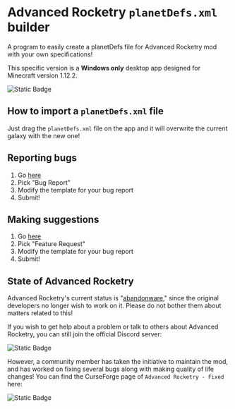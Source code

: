 # Advanced Rocketry `planetDefs.xml` builder

A program to easily create a planetDefs file for Advanced Rocketry mod with your own specifications!

This specific version is a **Windows only** desktop app designed for Minecraft version 1.12.2.

![Static Badge](https://img.shields.io/badge/License-GPL%203.0-2ea8ff?link=https%3A%2F%2Fchoosealicense.com%2Flicenses%2Fgpl-3.0%2F)
## How to import a `planetDefs.xml` file
Just drag the `planetDefs.xml` file on the app and it will overwrite the current galaxy with the new one!

## Reporting bugs
1. Go [here](https://github.com/DaIsimsiz/planetDefs-Builder/issues/new/choose)
2. Pick "Bug Report"
3. Modify the template for your bug report
4. Submit!

## Making suggestions
1. Go [here](https://github.com/DaIsimsiz/planetDefs-Builder/issues/new/choose)
2. Pick "Feature Request"
3. Modify the template for your bug report
4. Submit!

## State of Advanced Rocketry
Advanced Rocketry's current status is "[abandonware](https://en.wikipedia.org/wiki/Abandonware)," since the original developers no longer wish to work on it. Please do not bother them about matters related to this!

If you wish to get help about a problem or talk to others about Advanced Rocketry, you can still join the official Discord server:

![Static Badge](https://img.shields.io/badge/Official%20Adv.%20Rocketry%20Discord-5865f2?style=for-the-badge&logo=discord&logoColor=white&labelColor=5865f2&color=gray&link=https%3A%2F%2Fdiscord.gg%2FYRGYFdX)

However, a community member has taken the initiative to maintain the mod, and has worked on fixing several bugs along with making quality of life changes!
You can find the CurseForge page of `Advanced Rocketry - Fixed` here:

![Static Badge](https://img.shields.io/badge/Adv.%20Rocketry%20Fixed-5865f2?style=for-the-badge&logo=curseforge&logoColor=white&labelColor=F16436&color=gray&link=https%3A%2F%2Fwww.curseforge.com%2Fminecraft%2Fmc-mods%2Fadvanced-rocketry-2)
